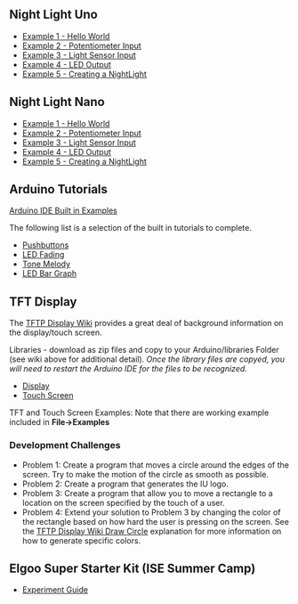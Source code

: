 ## Night Light Uno
  * [Example 1 - Hello World](example_1.md)
  * [Example 2 - Potentiometer Input](example_2.md)
  * [Example 3 - Light Sensor Input](example_3.md)
  * [Example 4 - LED Output](example_4.md)
  * [Example 5 - Creating a NightLight](example_5.md)

## Night Light Nano
  * [Example 1 - Hello World](example_1_nano.md)
  * [Example 2 - Potentiometer Input](example_2_nano.md)
  * [Example 3 - Light Sensor Input](example_3_nano.md)
  * [Example 4 - LED Output](example_4_nano.md)
  * [Example 5 - Creating a NightLight](example_5_nano.md)

## Arduino Tutorials 
[Arduino IDE Built in Examples](https://www.arduino.cc/en/Tutorial/BuiltInExamples)

The following list is a selection of the built in tutorials to complete. 
  * [Pushbuttons](https://www.arduino.cc/en/Tutorial/StateChangeDetection) 
  * [LED Fading](https://www.arduino.cc/en/Tutorial/Fading)
  * [Tone Melody](https://www.arduino.cc/en/Tutorial/toneMelody)
  * [LED Bar Graph](https://www.arduino.cc/en/Tutorial/BarGraph) 

## TFT Display
The [TFTP Display Wiki](http://wiki.seeedstudio.com/2.8inch_TFT_Touch_Shield_v2.0/) provides a great deal of background information on the display/touch screen. 

Libraries - download as zip files and copy to your Arduino/libraries Folder (see wiki above for additional detail). *Once the library files are copyed, you will need to restart the Arduino IDE for the files to be recognized.* 
  * [Display](https://github.com/Seeed-Studio/TFT_Touch_Shield_V2)
  * [Touch Screen](https://github.com/Seeed-Studio/Touch_Screen_Driver)
 
TFT and Touch Screen Examples: Note that there are working example included in **File->Examples**  

### Development Challenges
  * Problem 1: Create a program that moves a circle around the edges of the screen. Try to make the motion of the circle as smooth as possible.  
  * Problem 2: Create a program that generates the IU logo.
  * Problem 3: Create a program that allow you to move a rectangle to a location on the screen specified by the touch of a user. 
  * Problem 4: Extend your solution to Problem 3 by changing the color of the rectangle based on how hard the user is pressing on the screen. See the [TFTP Display Wiki Draw Circle](http://www.seeedstudio.com/wiki/2.8''_TFT_Touch_Shield_V2.0#drawCircle:) explanation for more information on how to generate specific colors. 
  
## Elgoo Super Starter Kit (ISE Summer Camp)

* [Experiment Guide](camp_kit/experiments.pdf)


